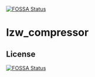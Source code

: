 [![FOSSA Status](https://app.fossa.com/api/projects/git%2Bgithub.com%2FLeomaxFilho%2Flzw_compressor.svg?type=shield)](https://app.fossa.com/projects/git%2Bgithub.com%2FLeomaxFilho%2Flzw_compressor?ref=badge_shield)

# lzw_compressor

## License
[![FOSSA Status](https://app.fossa.com/api/projects/git%2Bgithub.com%2FLeomaxFilho%2Flzw_compressor.svg?type=large)](https://app.fossa.com/projects/git%2Bgithub.com%2FLeomaxFilho%2Flzw_compressor?ref=badge_large)
